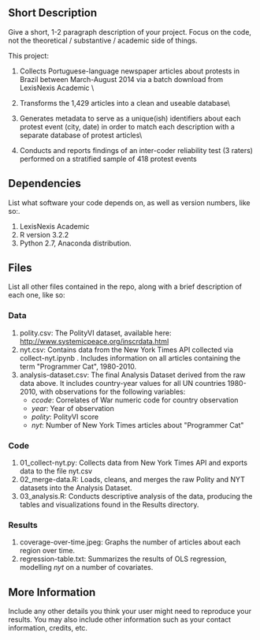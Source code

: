 
## Short Description

Give a short, 1-2 paragraph description of your project. Focus on the code, not the theoretical / substantive / academic side of things. 

This project:
1. Collects Portuguese-language newspaper articles about protests in Brazil between March-August 2014 via a batch download from LexisNexis Academic \\

2. Transforms the 1,429 articles into a clean and useable database\\

3. Generates metadata to serve as a unique(ish) identifiers about each protest event (city, date) in order to match each description with a separate database of protest articles\\

4. Conducts and reports findings of an inter-coder reliability test (3 raters) performed on a stratified sample of 418 protest events

## Dependencies

List what software your code depends on, as well as version numbers, like so:.

1. LexisNexis Academic
2. R version 3.2.2
3. Python 2.7, Anaconda distribution.

## Files

List all other files contained in the repo, along with a brief description of each one, like so:

### Data

1. polity.csv: The PolityVI dataset, available here: http://www.systemicpeace.org/inscrdata.html
2. nyt.csv: Contains data from the New York Times API collected via collect-nyt.ipynb . Includes information on all articles containing the term "Programmer Cat", 1980-2010.
3. analysis-dataset.csv: The final Analysis Dataset derived from the raw data above. It includes country-year values for all UN countries 1980-2010, with observations for the following variables: 
    - *ccode*: Correlates of War numeric code for country observation
    - *year*: Year of observation
    - *polity*: PolityVI score
    - *nyt*: Number of New York Times articles about "Programmer Cat"

### Code

1. 01_collect-nyt.py: Collects data from New York Times API and exports data to the file nyt.csv
2. 02_merge-data.R: Loads, cleans, and merges the raw Polity and NYT datasets into the Analysis Dataset.
2. 03_analysis.R: Conducts descriptive analysis of the data, producing the tables and visualizations found in the Results directory.

### Results

1. coverage-over-time.jpeg: Graphs the number of articles about each region over time.
2. regression-table.txt: Summarizes the results of OLS regression, modelling *nyt* on a number of covariates.

## More Information

Include any other details you think your user might need to reproduce your results. You may also include other information such as your contact information, credits, etc.

